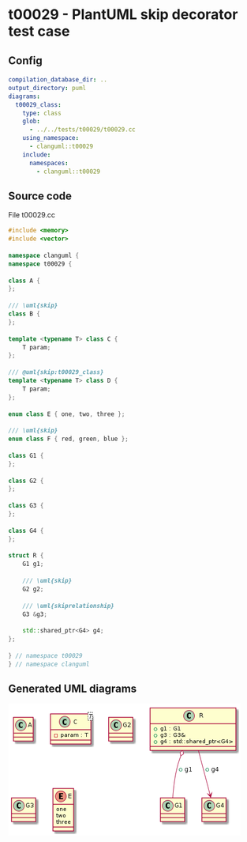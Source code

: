 # t00029 - PlantUML skip decorator test case
## Config
```yaml
compilation_database_dir: ..
output_directory: puml
diagrams:
  t00029_class:
    type: class
    glob:
      - ../../tests/t00029/t00029.cc
    using_namespace:
      - clanguml::t00029
    include:
      namespaces:
        - clanguml::t00029

```
## Source code
File t00029.cc
```cpp
#include <memory>
#include <vector>

namespace clanguml {
namespace t00029 {

class A {
};

/// \uml{skip}
class B {
};

template <typename T> class C {
    T param;
};

/// @uml{skip:t00029_class}
template <typename T> class D {
    T param;
};

enum class E { one, two, three };

/// \uml{skip}
enum class F { red, green, blue };

class G1 {
};

class G2 {
};

class G3 {
};

class G4 {
};

struct R {
    G1 g1;

    /// \uml{skip}
    G2 g2;

    /// \uml{skiprelationship}
    G3 &g3;

    std::shared_ptr<G4> g4;
};

} // namespace t00029
} // namespace clanguml

```
## Generated UML diagrams
![t00029_class](./t00029_class.png "PlantUML skip decorator test case")
